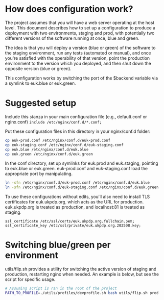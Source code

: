 # How does configuration work?
The project assumes that you will have a web server operating at the host level. This document describes how to set up a configuration to produce a deployment with two environments, staging and prod, with potentially two different versions of the software running at once, blue and green.

The idea is that you will deploy a version (blue or green) of the software to the staging environment, run any tests (automated or manual), and once you're satisfied with the operability of that version, point the production environment to the version which you deployed, and then shut down the opposite version (blue or green).

This configuration works by switching the port of the $backend variable via a symlink to euk.blue or euk.green.

# Suggested setup
Include this stanza in your main configuration file (e.g., default.conf or nginx.conf)
`include /etc/nginx/conf.d/*.conf;`

Put these configuration files in this directory in your nginx/conf.d folder:
```bash
cp euk-prod.conf /etc/nginx/conf.d/euk-prod.conf
cp euk-staging.conf /etc/nginx/conf.d/euk-staging.conf
cp euk.blue /etc/nginx/conf.d/euk.blue
cp euk.green /etc/nginx/conf.d/euk.green
```

In the conf directory, set up symlinks for euk.prod and euk.staging, pointing to euk.blue or euk.green. euk-prod.conf and euk-staging.conf load the appropriate port by manipulating.
```bash
ln -sfn /etc/nginx/conf.d/euk-prod.conf /etc/nginx/conf.d/euk.blue
ln -sfn /etc/nginx/conf.d/euk-staging.conf /etc/nginx/conf.d/euk.green
```

To use these configurations without edits, you'll also need to install TLS certificates for euk.ukpdp.org, which acts as the URL for production. euk.ukpdp.org is treated as production, and localhost:81 is treated as staging.
```nginx
ssl_certificate /etc/ssl/certs/euk.ukpdp.org.fullchain.pem;
ssl_certificate_key /etc/ssl/private/euk.ukpdp.org.202508.key;
```

# Switching blue/green per environment
utils/flip.sh provides a utility for switching the active version of staging and production, restarting nginx when needed. An example is below, but see the script for specific usage.
```bash
# Assuming script is ran in the root of the project
PATH_TO_PROFILE=./utils/profiles/devprofile.sh bash utils/flip.sh prod blue
```
